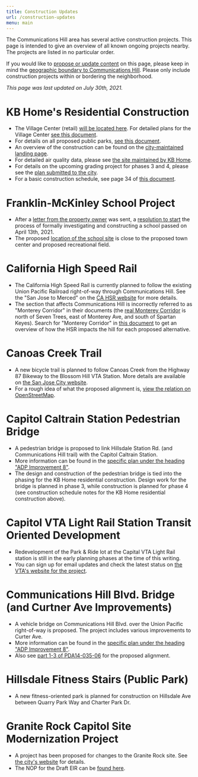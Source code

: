 ```yaml
---
title: Construction Updates
url: /construction-updates
menu: main
---
```


The Communications Hill area has several active construction projects. This page is intended to give an overview of all known ongoing projects nearby. The projects are listed in no particular order.

If you would like to [propose or update content](https://github.com/typeobject/commhill-org/issues/new) on this page, please keep in mind the [geographic boundary to Communications Hill](https://static-www.commhill.org/pdf/CommHill_neighprofilesPDF15017.pdf). Please only include construction projects within or bordering the neighborhood.

_This page was last updated on July 30th, 2021._

# KB Home's Residential Construction
- The Village Center (retail) [will be located here](https://www.openstreetmap.org/way/833395521). For detailed plans for the Village Center [see this document](https://static-www.commhill.org/pdf/FilePDA1403505VillageCenter.pdf).
- For details on all proposed public parks, [see this document](https://static-www.commhill.org/pdf/commhillParklandFacilities.pdf).
- An overview of the construction can be found on the [city-maintained landing page](https://www.sanjoseca.gov/your-government/departments/planning-building-code-enforcement/planning-division/projects-of-high-interest/approved-under-construction/communications-hill).
- For detailed air quality data, please see [the site maintained by KB Home](https://www.kbhome.com/communicationshill).
- For details on the upcoming grading project for phases 3 and 4, please see the [plan submitted to the city](https://static-www.commhill.org/pdf/45042487.pdf).
- For a basic construction schedule, see page 34 of [this document](https://static-www.commhill.org/pdf/commhillAppendixEAirQuality.pdf).

# Franklin-McKinley School Project
- After a [letter from the property owner](https://static-www.commhill.org/pdf/CommunicationHillLetterToFMSD.pdf) was sent, a [resolution to start](https://static-www.commhill.org/pdf/Resolution2021-12-IntentToConstructSchoolOnDonatedProperty.pdf) the process of formally investigating and constructing a school passed on April 13th, 2021.
- The proposed [location of the school site](https://www.openstreetmap.org/way/809642786#map=18/37.28628/-121.85585) is close to the proposed town center and proposed recreational field.

# California High Speed Rail

- The California High Speed Rail is currently planned to follow the existing Union Pacific Railroad right-of-way through Communications Hill. See the "San Jose to Merced" on the [CA HSR website](https://hsr.ca.gov/high_speed_rail/project_sections/san_jose_merced.aspx) for more details.
- The section that affects Communications Hill is incorrectly referred to as "Monterey Corridor" in their documents (the [real Monterey Corridor](https://en.wikipedia.org/wiki/Spartan_Keyes,_San_Jose) is north of Seven Trees, east of Monterey Ave, and south of Spartan Keyes). Search for "Monterey Corridor" in [this document](https://static-www.commhill.org/pdf/Draft_EIRS_JM_V1-21_CH_3.13_Station_Planning_Land_Use.pdf) to get an overview of how the HSR impacts the hill for each proposed alternative.

# Canoas Creek Trail

- A new bicycle trail is planned to follow Canoas Creek from the Highway 87 Bikeway to the Blossom Hill VTA Station. More details are available on [the San Jose City website](https://www.sanjoseca.gov/Home/Components/FacilityDirectory/FacilityDirectory/3036/2058).
- For a rough idea of what the proposed alignment is, [view the relation on OpenStreetMap](https://www.openstreetmap.org/relation/11378490#map=14/37.2651/-121.8343).

# Capitol Caltrain Station Pedestrian Bridge

- A pedestrian bridge is proposed to link Hillsdale Station Rd. (and Communications Hill trail) with the Capitol Caltrain Station.
- More information can be found in the [specific plan under the heading "ADP Improvement 8"](https://static-www.commhill.org/pdf/CommunicationsHillSpecific.pdf).
- The design and construction of the pedestrian bridge is tied into the phasing for the KB Home residential construction. Design work for the bridge is planned in phase 3, while construction is planned for phase 4 (see construction schedule notes for the KB Home residential construction above).

# Capitol VTA Light Rail Station Transit Oriented Development

- Redevelopment of the Park & Ride lot at the Capital VTA Light Rail station is still in the early planning phases at the time of this writing.
- You can sign up for email updates and check the latest status on [the VTA's website for the project](https://www.vta.org/capitoldevelopment).

# Communications Hill Blvd. Bridge (and Curtner Ave Improvements)

- A vehicle bridge on Communications Hill Blvd. over the Union Pacific right-of-way is proposed. The project includes various improvements to Curter Ave.
- More information can be found in the [specific plan under the heading "ADP Improvement 8"](https://static-www.commhill.org/pdf/CommunicationsHillSpecific.pdf).
- Also see [part 1-3 of PDA14-035-06](https://static-www.commhill.org/pdf/PDA1403506PT1901Phase34part13.pdf) for the proposed alignment.

# Hillsdale Fitness Stairs (Public Park)

- A new fitness-oriented park is planned for construction on Hillsdale Ave between Quarry Park Way and Charter Park Dr.

# Granite Rock Capitol Site Modernization Project

- A project has been proposed for changes to the Granite Rock site. See [the city's website](https://www.sanjoseca.gov/your-government/departments-offices/planning-building-code-enforcement/planning-division/environmental-planning/environmental-review/active-eirs/graniterock-capitol-modernization-project) for details.
- The NOP for the Draft EIR can be [found here](https://static-www.commhill.org/pdf/GraniterockProjectNOPPDC19.pdf).
